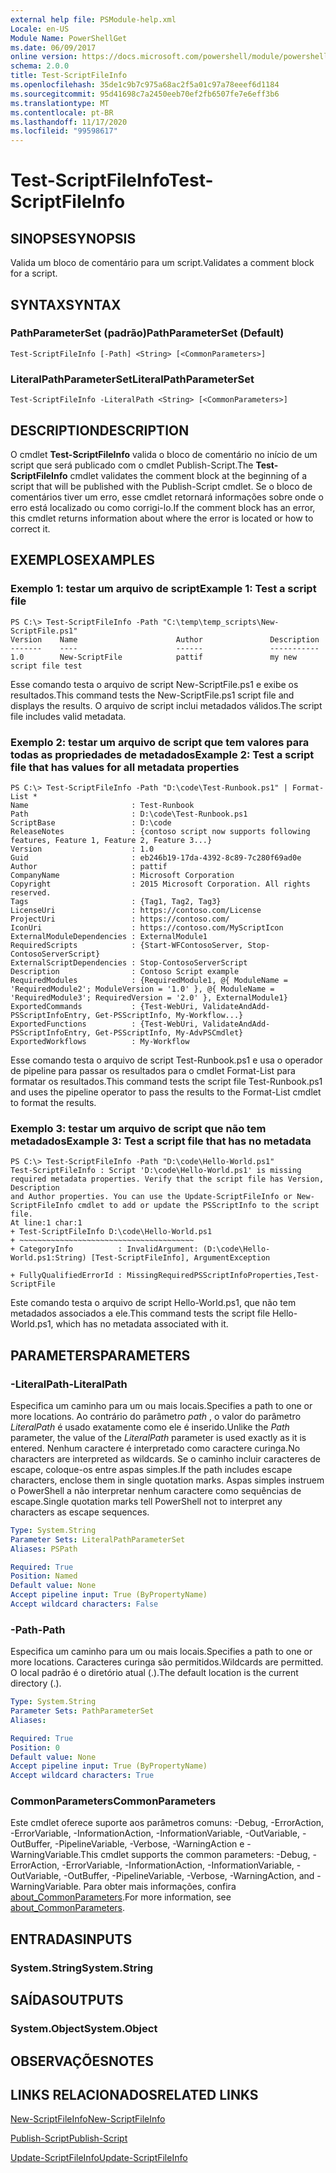 ```yaml
---
external help file: PSModule-help.xml
Locale: en-US
Module Name: PowerShellGet
ms.date: 06/09/2017
online version: https://docs.microsoft.com/powershell/module/powershellget/test-scriptfileinfo?view=powershell-7.2&WT.mc_id=ps-gethelp
schema: 2.0.0
title: Test-ScriptFileInfo
ms.openlocfilehash: 35de1c9b7c975a68ac2f5a01c97a78eeef6d1184
ms.sourcegitcommit: 95d41698c7a2450eeb70ef2fb6507fe7e6eff3b6
ms.translationtype: MT
ms.contentlocale: pt-BR
ms.lasthandoff: 11/17/2020
ms.locfileid: "99598617"
---
```

# <span data-ttu-id="8320d-102">Test-ScriptFileInfo</span><span class="sxs-lookup"><span data-stu-id="8320d-102">Test-ScriptFileInfo</span></span>

## <span data-ttu-id="8320d-103">SINOPSE</span><span class="sxs-lookup"><span data-stu-id="8320d-103">SYNOPSIS</span></span>
<span data-ttu-id="8320d-104">Valida um bloco de comentário para um script.</span><span class="sxs-lookup"><span data-stu-id="8320d-104">Validates a comment block for a script.</span></span>

## <span data-ttu-id="8320d-105">SYNTAX</span><span class="sxs-lookup"><span data-stu-id="8320d-105">SYNTAX</span></span>

### <span data-ttu-id="8320d-106">PathParameterSet (padrão)</span><span class="sxs-lookup"><span data-stu-id="8320d-106">PathParameterSet (Default)</span></span>

```
Test-ScriptFileInfo [-Path] <String> [<CommonParameters>]
```

### <span data-ttu-id="8320d-107">LiteralPathParameterSet</span><span class="sxs-lookup"><span data-stu-id="8320d-107">LiteralPathParameterSet</span></span>

```
Test-ScriptFileInfo -LiteralPath <String> [<CommonParameters>]
```

## <span data-ttu-id="8320d-108">DESCRIPTION</span><span class="sxs-lookup"><span data-stu-id="8320d-108">DESCRIPTION</span></span>

<span data-ttu-id="8320d-109">O cmdlet **Test-ScriptFileInfo** valida o bloco de comentário no início de um script que será publicado com o cmdlet Publish-Script.</span><span class="sxs-lookup"><span data-stu-id="8320d-109">The **Test-ScriptFileInfo** cmdlet validates the comment block at the beginning of a script that will be published with the Publish-Script cmdlet.</span></span>
<span data-ttu-id="8320d-110">Se o bloco de comentários tiver um erro, esse cmdlet retornará informações sobre onde o erro está localizado ou como corrigi-lo.</span><span class="sxs-lookup"><span data-stu-id="8320d-110">If the comment block has an error, this cmdlet returns information about where the error is located or how to correct it.</span></span>

## <span data-ttu-id="8320d-111">EXEMPLOS</span><span class="sxs-lookup"><span data-stu-id="8320d-111">EXAMPLES</span></span>

### <span data-ttu-id="8320d-112">Exemplo 1: testar um arquivo de script</span><span class="sxs-lookup"><span data-stu-id="8320d-112">Example 1: Test a script file</span></span>

```
PS C:\> Test-ScriptFileInfo -Path "C:\temp\temp_scripts\New-ScriptFile.ps1"
Version    Name                      Author               Description
-------    ----                      ------               -----------
1.0        New-ScriptFile            pattif               my new script file test
```

<span data-ttu-id="8320d-113">Esse comando testa o arquivo de script New-ScriptFile.ps1 e exibe os resultados.</span><span class="sxs-lookup"><span data-stu-id="8320d-113">This command tests the New-ScriptFile.ps1 script file and displays the results.</span></span>
<span data-ttu-id="8320d-114">O arquivo de script inclui metadados válidos.</span><span class="sxs-lookup"><span data-stu-id="8320d-114">The script file includes valid metadata.</span></span>

### <span data-ttu-id="8320d-115">Exemplo 2: testar um arquivo de script que tem valores para todas as propriedades de metadados</span><span class="sxs-lookup"><span data-stu-id="8320d-115">Example 2: Test a script file that has values for all metadata properties</span></span>

```
PS C:\> Test-ScriptFileInfo -Path "D:\code\Test-Runbook.ps1" | Format-List *
Name                       : Test-Runbook
Path                       : D:\code\Test-Runbook.ps1
ScriptBase                 : D:\code
ReleaseNotes               : {contoso script now supports following features, Feature 1, Feature 2, Feature 3...}
Version                    : 1.0
Guid                       : eb246b19-17da-4392-8c89-7c280f69ad0e
Author                     : pattif
CompanyName                : Microsoft Corporation
Copyright                  : 2015 Microsoft Corporation. All rights reserved.
Tags                       : {Tag1, Tag2, Tag3}
LicenseUri                 : https://contoso.com/License
ProjectUri                 : https://contoso.com/
IconUri                    : https://contoso.com/MyScriptIcon
ExternalModuleDependencies : ExternalModule1
RequiredScripts            : {Start-WFContosoServer, Stop-ContosoServerScript}
ExternalScriptDependencies : Stop-ContosoServerScript
Description                : Contoso Script example
RequiredModules            : {RequiredModule1, @{ ModuleName = 'RequiredModule2'; ModuleVersion = '1.0' }, @{ ModuleName = 'RequiredModule3'; RequiredVersion = '2.0' }, ExternalModule1}
ExportedCommands           : {Test-WebUri, ValidateAndAdd-PSScriptInfoEntry, Get-PSScriptInfo, My-Workflow...}
ExportedFunctions          : {Test-WebUri, ValidateAndAdd-PSScriptInfoEntry, Get-PSScriptInfo, My-AdvPSCmdlet}
ExportedWorkflows          : My-Workflow
```

<span data-ttu-id="8320d-116">Esse comando testa o arquivo de script Test-Runbook.ps1 e usa o operador de pipeline para passar os resultados para o cmdlet Format-List para formatar os resultados.</span><span class="sxs-lookup"><span data-stu-id="8320d-116">This command tests the script file Test-Runbook.ps1 and uses the pipeline operator to pass the results to the Format-List cmdlet to format the results.</span></span>

### <span data-ttu-id="8320d-117">Exemplo 3: testar um arquivo de script que não tem metadados</span><span class="sxs-lookup"><span data-stu-id="8320d-117">Example 3: Test a script file that has no metadata</span></span>

```
PS C:\> Test-ScriptFileInfo -Path "D:\code\Hello-World.ps1"
Test-ScriptFileInfo : Script 'D:\code\Hello-World.ps1' is missing required metadata properties. Verify that the script file has Version, Description
and Author properties. You can use the Update-ScriptFileInfo or New-ScriptFileInfo cmdlet to add or update the PSScriptInfo to the script file.
At line:1 char:1
+ Test-ScriptFileInfo D:\code\Hello-World.ps1
+ ~~~~~~~~~~~~~~~~~~~~~~~~~~~~~~~~~~~~~~~
+ CategoryInfo          : InvalidArgument: (D:\code\Hello-World.ps1:String) [Test-ScriptFileInfo], ArgumentException

+ FullyQualifiedErrorId : MissingRequiredPSScriptInfoProperties,Test-ScriptFile
```

<span data-ttu-id="8320d-118">Este comando testa o arquivo de script Hello-World.ps1, que não tem metadados associados a ele.</span><span class="sxs-lookup"><span data-stu-id="8320d-118">This command tests the script file Hello-World.ps1, which has no metadata associated with it.</span></span>

## <span data-ttu-id="8320d-119">PARAMETERS</span><span class="sxs-lookup"><span data-stu-id="8320d-119">PARAMETERS</span></span>

### <span data-ttu-id="8320d-120">-LiteralPath</span><span class="sxs-lookup"><span data-stu-id="8320d-120">-LiteralPath</span></span>

<span data-ttu-id="8320d-121">Especifica um caminho para um ou mais locais.</span><span class="sxs-lookup"><span data-stu-id="8320d-121">Specifies a path to one or more locations.</span></span>
<span data-ttu-id="8320d-122">Ao contrário do parâmetro *path* , o valor do parâmetro *LiteralPath* é usado exatamente como ele é inserido.</span><span class="sxs-lookup"><span data-stu-id="8320d-122">Unlike the *Path* parameter, the value of the *LiteralPath* parameter is used exactly as it is entered.</span></span>
<span data-ttu-id="8320d-123">Nenhum caractere é interpretado como caractere curinga.</span><span class="sxs-lookup"><span data-stu-id="8320d-123">No characters are interpreted as wildcards.</span></span>
<span data-ttu-id="8320d-124">Se o caminho incluir caracteres de escape, coloque-os entre aspas simples.</span><span class="sxs-lookup"><span data-stu-id="8320d-124">If the path includes escape characters, enclose them in single quotation marks.</span></span>
<span data-ttu-id="8320d-125">Aspas simples instruem o PowerShell a não interpretar nenhum caractere como sequências de escape.</span><span class="sxs-lookup"><span data-stu-id="8320d-125">Single quotation marks tell PowerShell not to interpret any characters as escape sequences.</span></span>

```yaml
Type: System.String
Parameter Sets: LiteralPathParameterSet
Aliases: PSPath

Required: True
Position: Named
Default value: None
Accept pipeline input: True (ByPropertyName)
Accept wildcard characters: False
```

### <span data-ttu-id="8320d-126">-Path</span><span class="sxs-lookup"><span data-stu-id="8320d-126">-Path</span></span>

<span data-ttu-id="8320d-127">Especifica um caminho para um ou mais locais.</span><span class="sxs-lookup"><span data-stu-id="8320d-127">Specifies a path to one or more locations.</span></span>
<span data-ttu-id="8320d-128">Caracteres curinga são permitidos.</span><span class="sxs-lookup"><span data-stu-id="8320d-128">Wildcards are permitted.</span></span>
<span data-ttu-id="8320d-129">O local padrão é o diretório atual (.).</span><span class="sxs-lookup"><span data-stu-id="8320d-129">The default location is the current directory (.).</span></span>

```yaml
Type: System.String
Parameter Sets: PathParameterSet
Aliases:

Required: True
Position: 0
Default value: None
Accept pipeline input: True (ByPropertyName)
Accept wildcard characters: True
```

### <span data-ttu-id="8320d-130">CommonParameters</span><span class="sxs-lookup"><span data-stu-id="8320d-130">CommonParameters</span></span>

<span data-ttu-id="8320d-131">Este cmdlet oferece suporte aos parâmetros comuns: -Debug, -ErrorAction, -ErrorVariable, -InformationAction, -InformationVariable, -OutVariable, -OutBuffer, -PipelineVariable, -Verbose, -WarningAction e -WarningVariable.</span><span class="sxs-lookup"><span data-stu-id="8320d-131">This cmdlet supports the common parameters: -Debug, -ErrorAction, -ErrorVariable, -InformationAction, -InformationVariable, -OutVariable, -OutBuffer, -PipelineVariable, -Verbose, -WarningAction, and -WarningVariable.</span></span> <span data-ttu-id="8320d-132">Para obter mais informações, confira [about_CommonParameters](https://go.microsoft.com/fwlink/?LinkID=113216).</span><span class="sxs-lookup"><span data-stu-id="8320d-132">For more information, see [about_CommonParameters](https://go.microsoft.com/fwlink/?LinkID=113216).</span></span>

## <span data-ttu-id="8320d-133">ENTRADAS</span><span class="sxs-lookup"><span data-stu-id="8320d-133">INPUTS</span></span>

### <span data-ttu-id="8320d-134">System.String</span><span class="sxs-lookup"><span data-stu-id="8320d-134">System.String</span></span>

## <span data-ttu-id="8320d-135">SAÍDAS</span><span class="sxs-lookup"><span data-stu-id="8320d-135">OUTPUTS</span></span>

### <span data-ttu-id="8320d-136">System.Object</span><span class="sxs-lookup"><span data-stu-id="8320d-136">System.Object</span></span>

## <span data-ttu-id="8320d-137">OBSERVAÇÕES</span><span class="sxs-lookup"><span data-stu-id="8320d-137">NOTES</span></span>

## <span data-ttu-id="8320d-138">LINKS RELACIONADOS</span><span class="sxs-lookup"><span data-stu-id="8320d-138">RELATED LINKS</span></span>

[<span data-ttu-id="8320d-139">New-ScriptFileInfo</span><span class="sxs-lookup"><span data-stu-id="8320d-139">New-ScriptFileInfo</span></span>](New-ScriptFileInfo.md)

[<span data-ttu-id="8320d-140">Publish-Script</span><span class="sxs-lookup"><span data-stu-id="8320d-140">Publish-Script</span></span>](Publish-Script.md)

[<span data-ttu-id="8320d-141">Update-ScriptFileInfo</span><span class="sxs-lookup"><span data-stu-id="8320d-141">Update-ScriptFileInfo</span></span>](Update-ScriptFileInfo.md)

